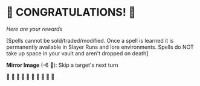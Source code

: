 # :sparkler: CONGRATULATIONS! :sparkler: 
*Here are your rewards*

[Spells cannot be sold/traded/modified. Once a spell is learned it is permanently available in Slayer Runs and lore environments. Spells do NOT take up space in your vault and aren't dropped on death]

**Mirror Image** (-6 🔷): Skip a target's next turn

:sparkler: :sparkler: :sparkler: :sparkler: :sparkler: :sparkler: :sparkler: :sparkler: :sparkler: :sparkler: 